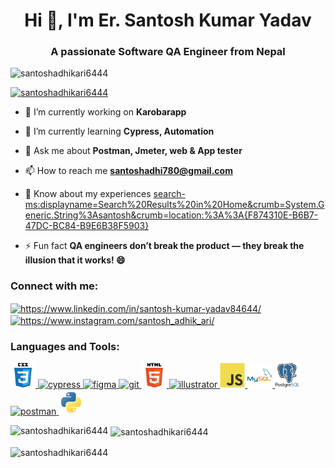 <h1 align="center">Hi 👋, I'm Er. Santosh Kumar Yadav</h1>
<h3 align="center">A passionate Software QA Engineer from Nepal</h3>

<p align="left"> <img src="https://komarev.com/ghpvc/?username=santoshadhikari6444&label=Profile%20views&color=0e75b6&style=flat" alt="santoshadhikari6444" /> </p>

<p align="left"> <a href="https://github.com/ryo-ma/github-profile-trophy"><img src="https://github-profile-trophy.vercel.app/?username=santoshadhikari6444" alt="santoshadhikari6444" /></a> </p>

- 🔭 I’m currently working on **Karobarapp**

- 🌱 I’m currently learning **Cypress, Automation**

- 💬 Ask me about **Postman, Jmeter, web & App tester**

- 📫 How to reach me **santoshadhi780@gmail.com**

- 📄 Know about my experiences [search-ms:displayname=Search%20Results%20in%20Home&crumb=System.Generic.String%3Asantosh&crumb=location:%3A%3A{F874310E-B6B7-47DC-BC84-B9E6B38F5903}](search-ms:displayname=Search%20Results%20in%20Home&crumb=System.Generic.String%3Asantosh&crumb=location:%3A%3A{F874310E-B6B7-47DC-BC84-B9E6B38F5903})

- ⚡ Fun fact **QA engineers don’t break the product — they break the illusion that it works! 😄**

<h3 align="left">Connect with me:</h3>
<p align="left">
<a href="https://linkedin.com/in/https://www.linkedin.com/in/santosh-kumar-yadav84644/" target="blank"><img align="center" src="https://raw.githubusercontent.com/rahuldkjain/github-profile-readme-generator/master/src/images/icons/Social/linked-in-alt.svg" alt="https://www.linkedin.com/in/santosh-kumar-yadav84644/" height="30" width="40" /></a>
<a href="https://instagram.com/https://www.instagram.com/santosh_adhik_ari/" target="blank"><img align="center" src="https://raw.githubusercontent.com/rahuldkjain/github-profile-readme-generator/master/src/images/icons/Social/instagram.svg" alt="https://www.instagram.com/santosh_adhik_ari/" height="30" width="40" /></a>
</p>

<h3 align="left">Languages and Tools:</h3>
<p align="left"> <a href="https://www.w3schools.com/css/" target="_blank" rel="noreferrer"> <img src="https://raw.githubusercontent.com/devicons/devicon/master/icons/css3/css3-original-wordmark.svg" alt="css3" width="40" height="40"/> </a> <a href="https://www.cypress.io" target="_blank" rel="noreferrer"> <img src="https://raw.githubusercontent.com/simple-icons/simple-icons/6e46ec1fc23b60c8fd0d2f2ff46db82e16dbd75f/icons/cypress.svg" alt="cypress" width="40" height="40"/> </a> <a href="https://www.figma.com/" target="_blank" rel="noreferrer"> <img src="https://www.vectorlogo.zone/logos/figma/figma-icon.svg" alt="figma" width="40" height="40"/> </a> <a href="https://git-scm.com/" target="_blank" rel="noreferrer"> <img src="https://www.vectorlogo.zone/logos/git-scm/git-scm-icon.svg" alt="git" width="40" height="40"/> </a> <a href="https://www.w3.org/html/" target="_blank" rel="noreferrer"> <img src="https://raw.githubusercontent.com/devicons/devicon/master/icons/html5/html5-original-wordmark.svg" alt="html5" width="40" height="40"/> </a> <a href="https://www.adobe.com/in/products/illustrator.html" target="_blank" rel="noreferrer"> <img src="https://www.vectorlogo.zone/logos/adobe_illustrator/adobe_illustrator-icon.svg" alt="illustrator" width="40" height="40"/> </a> <a href="https://developer.mozilla.org/en-US/docs/Web/JavaScript" target="_blank" rel="noreferrer"> <img src="https://raw.githubusercontent.com/devicons/devicon/master/icons/javascript/javascript-original.svg" alt="javascript" width="40" height="40"/> </a> <a href="https://www.mysql.com/" target="_blank" rel="noreferrer"> <img src="https://raw.githubusercontent.com/devicons/devicon/master/icons/mysql/mysql-original-wordmark.svg" alt="mysql" width="40" height="40"/> </a> <a href="https://www.postgresql.org" target="_blank" rel="noreferrer"> <img src="https://raw.githubusercontent.com/devicons/devicon/master/icons/postgresql/postgresql-original-wordmark.svg" alt="postgresql" width="40" height="40"/> </a> <a href="https://postman.com" target="_blank" rel="noreferrer"> <img src="https://www.vectorlogo.zone/logos/getpostman/getpostman-icon.svg" alt="postman" width="40" height="40"/> </a> <a href="https://www.python.org" target="_blank" rel="noreferrer"> <img src="https://raw.githubusercontent.com/devicons/devicon/master/icons/python/python-original.svg" alt="python" width="40" height="40"/> </a> </p>

<p><img align="left" src="https://github-readme-stats.vercel.app/api/top-langs?username=santoshadhikari6444&show_icons=true&locale=en&layout=compact" alt="santoshadhikari6444" /></p>

<p>&nbsp;<img align="center" src="https://github-readme-stats.vercel.app/api?username=santoshadhikari6444&show_icons=true&locale=en" alt="santoshadhikari6444" /></p>

<p><img align="center" src="https://github-readme-streak-stats.herokuapp.com/?user=santoshadhikari6444&" alt="santoshadhikari6444" /></p>

